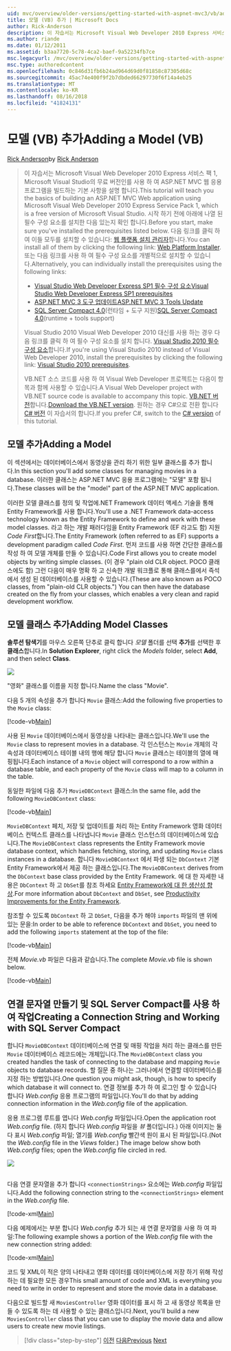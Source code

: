 ```yaml
---
uid: mvc/overview/older-versions/getting-started-with-aspnet-mvc3/vb/adding-a-model
title: 모델 (VB) 추가 | Microsoft Docs
author: Rick-Anderson
description: 이 자습서는 Microsoft Visual Web Developer 2010 Express 서비스 팩 1, 인를 사용 하 여 ASP.NET MVC 웹 응용 프로그램을 빌드하는 기본 사항을 설명 하는 중...
ms.author: riande
ms.date: 01/12/2011
ms.assetid: b3aa7720-5c78-4ca2-baef-9a52234fb7ce
msc.legacyurl: /mvc/overview/older-versions/getting-started-with-aspnet-mvc3/vb/adding-a-model
msc.type: authoredcontent
ms.openlocfilehash: 0c846d31fb6b24ad964d69d0f81858c87305d68c
ms.sourcegitcommit: 45ac74e400f9f2b7dbded66297730f6f14a4eb25
ms.translationtype: MT
ms.contentlocale: ko-KR
ms.lasthandoff: 08/16/2018
ms.locfileid: "41824131"
---
```

<a name="adding-a-model-vb"></a><span data-ttu-id="6c4ee-103">모델 (VB) 추가</span><span class="sxs-lookup"><span data-stu-id="6c4ee-103">Adding a Model (VB)</span></span>
====================
<span data-ttu-id="6c4ee-104">[Rick Anderson](https://github.com/Rick-Anderson)</span><span class="sxs-lookup"><span data-stu-id="6c4ee-104">by [Rick Anderson](https://github.com/Rick-Anderson)</span></span>

> <span data-ttu-id="6c4ee-105">이 자습서는 Microsoft Visual Web Developer 2010 Express 서비스 팩 1, Microsoft Visual Studio의 무료 버전인를 사용 하 여 ASP.NET MVC 웹 응용 프로그램을 빌드하는 기본 사항을 설명 합니다.</span><span class="sxs-lookup"><span data-stu-id="6c4ee-105">This tutorial will teach you the basics of building an ASP.NET MVC Web application using Microsoft Visual Web Developer 2010 Express Service Pack 1, which is a free version of Microsoft Visual Studio.</span></span> <span data-ttu-id="6c4ee-106">시작 하기 전에 아래에 나열 된 필수 구성 요소를 설치한 다음 있는지 확인 합니다.</span><span class="sxs-lookup"><span data-stu-id="6c4ee-106">Before you start, make sure you've installed the prerequisites listed below.</span></span> <span data-ttu-id="6c4ee-107">다음 링크를 클릭 하 여 이들 모두를 설치할 수 있습니다: [웹 플랫폼 설치 관리자](https://www.microsoft.com/web/gallery/install.aspx?appid=VWD2010SP1Pack)합니다.</span><span class="sxs-lookup"><span data-stu-id="6c4ee-107">You can install all of them by clicking the following link: [Web Platform Installer](https://www.microsoft.com/web/gallery/install.aspx?appid=VWD2010SP1Pack).</span></span> <span data-ttu-id="6c4ee-108">또는 다음 링크를 사용 하 여 필수 구성 요소를 개별적으로 설치할 수 있습니다.</span><span class="sxs-lookup"><span data-stu-id="6c4ee-108">Alternatively, you can individually install the prerequisites using the following links:</span></span>
> 
> - [<span data-ttu-id="6c4ee-109">Visual Studio Web Developer Express SP1 필수 구성 요소</span><span class="sxs-lookup"><span data-stu-id="6c4ee-109">Visual Studio Web Developer Express SP1 prerequisites</span></span>](https://www.microsoft.com/web/gallery/install.aspx?appid=VWD2010SP1Pack)
> - [<span data-ttu-id="6c4ee-110">ASP.NET MVC 3 도구 업데이트</span><span class="sxs-lookup"><span data-stu-id="6c4ee-110">ASP.NET MVC 3 Tools Update</span></span>](https://www.microsoft.com/web/gallery/install.aspx?appsxml=&amp;appid=MVC3)
> - <span data-ttu-id="6c4ee-111">[SQL Server Compact 4.0](https://www.microsoft.com/web/gallery/install.aspx?appid=SQLCE;SQLCEVSTools_4_0)(런타임 + 도구 지원)</span><span class="sxs-lookup"><span data-stu-id="6c4ee-111">[SQL Server Compact 4.0](https://www.microsoft.com/web/gallery/install.aspx?appid=SQLCE;SQLCEVSTools_4_0)(runtime + tools support)</span></span>
> 
> <span data-ttu-id="6c4ee-112">Visual Studio 2010 Visual Web Developer 2010 대신를 사용 하는 경우 다음 링크를 클릭 하 여 필수 구성 요소를 설치 합니다. [Visual Studio 2010 필수 구성 요소](https://www.microsoft.com/web/gallery/install.aspx?appsxml=&amp;appid=VS2010SP1Pack)합니다.</span><span class="sxs-lookup"><span data-stu-id="6c4ee-112">If you're using Visual Studio 2010 instead of Visual Web Developer 2010, install the prerequisites by clicking the following link: [Visual Studio 2010 prerequisites](https://www.microsoft.com/web/gallery/install.aspx?appsxml=&amp;appid=VS2010SP1Pack).</span></span>
> 
> <span data-ttu-id="6c4ee-113">VB.NET 소스 코드를 사용 하 여 Visual Web Developer 프로젝트는 다음이 항목과 함께 사용할 수 있습니다.</span><span class="sxs-lookup"><span data-stu-id="6c4ee-113">A Visual Web Developer project with VB.NET source code is available to accompany this topic.</span></span> <span data-ttu-id="6c4ee-114">[VB.NET 버전](https://code.msdn.microsoft.com/Introduction-to-MVC-3-10d1b098)합니다.</span><span class="sxs-lookup"><span data-stu-id="6c4ee-114">[Download the VB.NET version](https://code.msdn.microsoft.com/Introduction-to-MVC-3-10d1b098).</span></span> <span data-ttu-id="6c4ee-115">원하는 경우 C#으로 전환 합니다 [C# 버전](../cs/adding-a-model.md) 이 자습서의 합니다.</span><span class="sxs-lookup"><span data-stu-id="6c4ee-115">If you prefer C#, switch to the [C# version](../cs/adding-a-model.md) of this tutorial.</span></span>


## <a name="adding-a-model"></a><span data-ttu-id="6c4ee-116">모델 추가</span><span class="sxs-lookup"><span data-stu-id="6c4ee-116">Adding a Model</span></span>

<span data-ttu-id="6c4ee-117">이 섹션에서는 데이터베이스에서 동영상을 관리 하기 위한 일부 클래스를 추가 합니다.</span><span class="sxs-lookup"><span data-stu-id="6c4ee-117">In this section you'll add some classes for managing movies in a database.</span></span> <span data-ttu-id="6c4ee-118">이러한 클래스는 ASP.NET MVC 응용 프로그램에는 "모델" 포함 됩니다.</span><span class="sxs-lookup"><span data-stu-id="6c4ee-118">These classes will be the "model" part of the ASP.NET MVC application.</span></span>

<span data-ttu-id="6c4ee-119">이러한 모델 클래스를 정의 및 작업에.NET Framework 데이터 액세스 기술을 통해 Entity Framework를 사용 합니다.</span><span class="sxs-lookup"><span data-stu-id="6c4ee-119">You'll use a .NET Framework data-access technology known as the Entity Framework to define and work with these model classes.</span></span> <span data-ttu-id="6c4ee-120">라고 하는 개발 패러다임을 Entity Framework (EF 라고도 함) 지원 *Code First*합니다.</span><span class="sxs-lookup"><span data-stu-id="6c4ee-120">The Entity Framework (often referred to as EF) supports a development paradigm called *Code First*.</span></span> <span data-ttu-id="6c4ee-121">먼저 코드를 사용 하면 간단한 클래스를 작성 하 여 모델 개체를 만들 수 있습니다.</span><span class="sxs-lookup"><span data-stu-id="6c4ee-121">Code First allows you to create model objects by writing simple classes.</span></span> <span data-ttu-id="6c4ee-122">(이 경우 "plain old CLR object. POCO 클래스에도 함) 그런 다음이 매우 명확 하 고 신속한 개발 워크플로 통해 클래스를에서 즉석에서 생성 된 데이터베이스를 사용할 수 있습니다.</span><span class="sxs-lookup"><span data-stu-id="6c4ee-122">(These are also known as POCO classes, from "plain-old CLR objects.") You can then have the database created on the fly from your classes, which enables a very clean and rapid development workflow.</span></span>

## <a name="adding-model-classes"></a><span data-ttu-id="6c4ee-123">모델 클래스 추가</span><span class="sxs-lookup"><span data-stu-id="6c4ee-123">Adding Model Classes</span></span>

<span data-ttu-id="6c4ee-124">**솔루션 탐색기**를 마우스 오른쪽 단추로 클릭 합니다 *모델* 폴더를 선택 **추가**를 선택한 후 **클래스**합니다.</span><span class="sxs-lookup"><span data-stu-id="6c4ee-124">In **Solution Explorer**, right click the *Models* folder, select **Add**, and then select **Class**.</span></span>

![](adding-a-model/_static/image1.png)

<span data-ttu-id="6c4ee-125">"영화" 클래스를 이름을 지정 합니다.</span><span class="sxs-lookup"><span data-stu-id="6c4ee-125">Name the class "Movie".</span></span>

<span data-ttu-id="6c4ee-126">다음 5 개의 속성을 추가 합니다 `Movie` 클래스:</span><span class="sxs-lookup"><span data-stu-id="6c4ee-126">Add the following five properties to the `Movie` class:</span></span>

[!code-vb[Main](adding-a-model/samples/sample1.vb)]

<span data-ttu-id="6c4ee-127">사용 된 `Movie` 데이터베이스에서 동영상을 나타내는 클래스입니다.</span><span class="sxs-lookup"><span data-stu-id="6c4ee-127">We'll use the `Movie` class to represent movies in a database.</span></span> <span data-ttu-id="6c4ee-128">각 인스턴스는 `Movie` 개체의 각 속성과 데이터베이스 테이블 내의 행에 해당 합니다 `Movie` 클래스는 테이블의 열에 매핑됩니다.</span><span class="sxs-lookup"><span data-stu-id="6c4ee-128">Each instance of a `Movie` object will correspond to a row within a database table, and each property of the `Movie` class will map to a column in the table.</span></span>

<span data-ttu-id="6c4ee-129">동일한 파일에 다음 추가 `MovieDBContext` 클래스:</span><span class="sxs-lookup"><span data-stu-id="6c4ee-129">In the same file, add the following `MovieDBContext` class:</span></span>

[!code-vb[Main](adding-a-model/samples/sample2.vb)]

<span data-ttu-id="6c4ee-130">`MovieDBContext` 페치, 저장 및 업데이트를 처리 하는 Entity Framework 영화 데이터베이스 컨텍스트 클래스를 나타냅니다 `Movie` 클래스 인스턴스의 데이터베이스에 있습니다.</span><span class="sxs-lookup"><span data-stu-id="6c4ee-130">The `MovieDBContext` class represents the Entity Framework movie database context, which handles fetching, storing, and updating `Movie` class instances in a database.</span></span> <span data-ttu-id="6c4ee-131">합니다 `MovieDBContext` 에서 파생 되는 `DbContext` 기본 Entity Framework에서 제공 하는 클래스입니다.</span><span class="sxs-lookup"><span data-stu-id="6c4ee-131">The `MovieDBContext` derives from the `DbContext` base class provided by the Entity Framework.</span></span> <span data-ttu-id="6c4ee-132">에 대 한 자세한 내용은 `DbContext` 하 고 `DbSet`를 참조 하세요 [Entity Framework에 대 한 생산성 향상](https://blogs.msdn.com/b/efdesign/archive/2010/06/21/productivity-improvements-for-the-entity-framework.aspx?wa=wsignin1.0).</span><span class="sxs-lookup"><span data-stu-id="6c4ee-132">For more information about `DbContext` and `DbSet`, see [Productivity Improvements for the Entity Framework](https://blogs.msdn.com/b/efdesign/archive/2010/06/21/productivity-improvements-for-the-entity-framework.aspx?wa=wsignin1.0).</span></span>

<span data-ttu-id="6c4ee-133">참조할 수 있도록 `DbContext` 하 고 `DbSet`, 다음을 추가 해야 `imports` 파일의 맨 위에 있는 문을:</span><span class="sxs-lookup"><span data-stu-id="6c4ee-133">In order to be able to reference `DbContext` and `DbSet`, you need to add the following `imports` statement at the top of the file:</span></span>

[!code-vb[Main](adding-a-model/samples/sample3.vb)]

<span data-ttu-id="6c4ee-134">전체 *Movie.vb* 파일은 다음과 같습니다.</span><span class="sxs-lookup"><span data-stu-id="6c4ee-134">The complete *Movie.vb* file is shown below.</span></span>

[!code-vb[Main](adding-a-model/samples/sample4.vb)]

## <a name="creating-a-connection-string-and-working-with-sql-server-compact"></a><span data-ttu-id="6c4ee-135">연결 문자열 만들기 및 SQL Server Compact를 사용 하 여 작업</span><span class="sxs-lookup"><span data-stu-id="6c4ee-135">Creating a Connection String and Working with SQL Server Compact</span></span>

<span data-ttu-id="6c4ee-136">합니다 `MovieDBContext` 데이터베이스에 연결 및 매핑 작업을 처리 하는 클래스를 만든 `Movie` 데이터베이스 레코드에는 개체입니다.</span><span class="sxs-lookup"><span data-stu-id="6c4ee-136">The `MovieDBContext` class you created handles the task of connecting to the database and mapping `Movie` objects to database records.</span></span> <span data-ttu-id="6c4ee-137">할 질문 중 하나는 그러나에서 연결할 데이터베이스를 지정 하는 방법입니다.</span><span class="sxs-lookup"><span data-stu-id="6c4ee-137">One question you might ask, though, is how to specify which database it will connect to.</span></span> <span data-ttu-id="6c4ee-138">연결 정보를 추가 하 여 로그인 할 수 있습니다 합니다 *Web.config* 응용 프로그램의 파일입니다.</span><span class="sxs-lookup"><span data-stu-id="6c4ee-138">You'll do that by adding connection information in the *Web.config* file of the application.</span></span>

<span data-ttu-id="6c4ee-139">응용 프로그램 루트를 엽니다 *Web.config* 파일입니다.</span><span class="sxs-lookup"><span data-stu-id="6c4ee-139">Open the application root *Web.config* file.</span></span> <span data-ttu-id="6c4ee-140">(하지 합니다 *Web.config* 파일을 *뷰* 폴더입니다.) 아래 이미지는 둘 다 표시 *Web.config* 파일; 열기를 *Web.config* 빨간색 원이 표시 된 파일입니다.</span><span class="sxs-lookup"><span data-stu-id="6c4ee-140">(Not the *Web.config* file in the *Views* folder.) The image below show both *Web.config* files; open the *Web.config* file circled in red.</span></span>

![](adding-a-model/_static/image2.png)

## 

<span data-ttu-id="6c4ee-141">다음 연결 문자열을 추가 합니다 `<connectionStrings>` 요소에는 *Web.config* 파일입니다.</span><span class="sxs-lookup"><span data-stu-id="6c4ee-141">Add the following connection string to the `<connectionStrings>` element in the *Web.config* file.</span></span>

[!code-xml[Main](adding-a-model/samples/sample5.xml)]

<span data-ttu-id="6c4ee-142">다음 예제에서는 부분 합니다 *Web.config* 추가 되는 새 연결 문자열을 사용 하 여 파일:</span><span class="sxs-lookup"><span data-stu-id="6c4ee-142">The following example shows a portion of the *Web.config* file with the new connection string added:</span></span>

[!code-xml[Main](adding-a-model/samples/sample6.xml)]

<span data-ttu-id="6c4ee-143">코드 및 XML이 적은 양의 나타내고 영화 데이터를 데이터베이스에 저장 하기 위해 작성 하는 데 필요한 모든 경우</span><span class="sxs-lookup"><span data-stu-id="6c4ee-143">This small amount of code and XML is everything you need to write in order to represent and store the movie data in a database.</span></span>

<span data-ttu-id="6c4ee-144">다음으로 빌드할 새 `MoviesController` 영화 데이터를 표시 하 고 새 동영상 목록을 만들 수 있도록 하는 데 사용할 수 있는 클래스입니다.</span><span class="sxs-lookup"><span data-stu-id="6c4ee-144">Next, you'll build a new `MoviesController` class that you can use to display the movie data and allow users to create new movie listings.</span></span>

> [!div class="step-by-step"]
> <span data-ttu-id="6c4ee-145">[이전](adding-a-view.md)
> [다음](accessing-your-models-data-from-a-controller.md)</span><span class="sxs-lookup"><span data-stu-id="6c4ee-145">[Previous](adding-a-view.md)
[Next](accessing-your-models-data-from-a-controller.md)</span></span>
